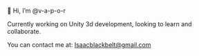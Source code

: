 👋 Hi, I’m @v-a-p-o-r

Currently working on Unity 3d development, looking to learn and collaborate.

You can contact me at: Isaacblackbelt@gmail.com
